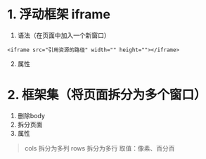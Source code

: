 # 1. 浮动框架 iframe
1. 语法（在页面中加入一个新窗口）
```
<iframe src="引用资源的路径" width="" height=""></iframe>
```
2. 属性
# 2. 框架集（将页面拆分为多个窗口）
1. 删除body
2. 拆分页面
3. 属性
> cols 拆分为多列
> rows 拆分为多行 取值：像素、百分百